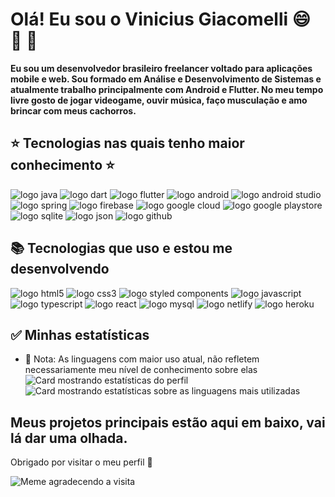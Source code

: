 <!-- 

PARABENS!!! Você encontrou Rick Astley. 
A partir de agora ele:
nunca vai desistir de você,
nunca vai te desapontar, 
nunca vai te trair e te deixar,
nunca vai te fazer chorar,
nunca vai dizer adeus,
nunca vai mentir e te magoar.
 

⠀⠀⠀⠀⠀⠀⠀⠀⠀⠀⠀⠀⣀⡀⠀⠀⠀⠀⠀⠀⠀⠀⠀⠀⠀⠀⠀⠀⠀⠀⠀⠀⠀⠀
⠀⠀⠀⠀⠀⠀⠀⠀⢀⣶⣿⣿⣿⣿⣿⣄⠀⠀⠀⠀⠀⠀⠀⠀⠀⠀⠀⠀⠀⠀⠀⠀⠀⠀
⠀⠀⠀⠀⠀⠀⠀⢀⣿⣿⣿⠿⠟⠛⠻⣿⠆⠀⠀⠀⠀⠀⠀⠀⠀⠀⠀⠀⠀⠀⠀⠀⠀⠀
⠀⠀⠀⠀⠀⠀⠀⢸⣿⣿⣿⣆⣀⣀⠀⣿⠂⠀⠀⠀⠀⠀⠀⠀⠀⠀⠀⠀⠀⠀⠀⠀⠀⠀
⠀⠀⠀⠀⠀⠀⠀⢸⠻⣿⣿⣿⠅⠛⠋⠈⠀⠀⠀⠀⠀⠀⠀⠀⠀⠀⠀⠀⠀⠀⠀⠀⠀⠀
⠀⠀⠀⠀⠀⠀⠀⠘⢼⣿⣿⣿⣃⠠⠀⠀⠀⠀⠀⠀⠀⠀⠀⠀⠀⠀⠀⠀⠀⠀⠀⠀⠀⠀
⠀⠀⠀⠀⠀⠀⠀⠀⠀⣿⣿⣟⡿⠃⠀⠀⠀⠀⠀⠀⠀⠀⠀⠀⠀⠀⠀⠀⠀⠀⠀⠀⠀⠀
⠀⠀⠀⠀⠀⠀⠀⠀⠀⣛⣛⣫⡄⠀⢸⣦⣀⠀⠀⠀⠀⠀⠀⠀⠀⠀⠀⠀⠀⠀⠀⠀⠀⠀
⠀⠀⠀⢀⣠⣴⣾⡆⠸⣿⣿⣿⡷⠂⠨⣿⣿⣿⣿⣶⣦⣤⣀⠀⠀⠀⠀⠀⠀⠀⠀⠀⠀⠀
⠀⣤⣾⣿⣿⣿⣿⡇⢀⣿⡿⠋⠁⢀⡶⠪⣉⢸⣿⣿⣿⣿⣿⣇⠀⠀⠀⠀⠀⠀⠀⠀⠀⠀
⢀⣿⣿⣿⣿⣿⣿⣿⣿⡏⢸⣿⣷⣿⣿⣷⣦⡙⣿⣿⣿⣿⣿⡏⠀⠀⠀⠀⠀⠀⠀⠀⠀⠀
⠈⣿⣿⣿⣿⣿⣿⣿⣿⣇⢸⣿⣿⣿⣿⣿⣷⣦⣿⣿⣿⣿⣿⡇⠀⠀⠀⠀⠀⠀⠀⠀⠀⠀
⢠⣿⣿⣿⣿⣿⣿⣿⣿⣿⣿⣿⣿⣿⣿⣿⣿⣿⣿⣿⣿⣿⣿⡇⠀⠀⠀⠀⠀⠀⠀⠀⠀⠀
⢸⣿⣿⣿⣿⣿⣿⣿⣿⣿⣿⣿⣿⣿⣿⣿⣿⣿⣿⣿⣿⣿⣿⣿⣄⠀⠀⠀⠀⠀⠀⠀⠀⠀
⠸⣿⣿⣿⣿⣿⣿⣿⣿⣿⣿⣿⣿⣿⣿⣿⣿⣿⣿⣿⣿⣿⣿⣿⣿⠀⠀⠀⠀⠀⠀⠀⠀⠀
⣠⣿⣿⣿⣿⣿⣿⣿⣿⣿⣿⣿⣿⣿⣿⣿⣿⣿⣿⣿⣿⣿⣿⣿⡿⠀⠀⠀⠀⠀⠀⠀⠀⠀
⣿⣿⣿⣿⣿⣿⣿⣿⣿⣿⣿⣿⣿⣿⣿⣿⣿⣿⣿⣿⣿⣿⣿⣿⠃⠀⠀⠀⠀⠀⠀⠀⠀⠀
⢹⣿⣵⣾⣿⣿⣿⣿⣿⣿⣿⣿⣿⣿⣿⣿⣿⣿⣿⣿⣿⣿⣯⡁⠀⠀⠀⠀⠀⠀⠀⠀⠀⠀

-->

# Olá! Eu sou o Vinicius Giacomelli :smile: :space_invader: :doughnut:

__Eu sou um desenvolvedor brasileiro freelancer voltado para aplicações mobile e web. Sou formado em Análise e Desenvolvimento de Sistemas e atualmente trabalho principalmente com Android e Flutter. No meu tempo livre gosto de jogar videogame, ouvir música, faço musculação e amo brincar com meus cachorros.__

## :star: Tecnologias nas quais tenho maior conhecimento :star: ##

![logo java](https://img.shields.io/badge/Java-ED8B00?style=for-the-badge&logo=java&logoColor=white)
![logo dart](https://img.shields.io/badge/Dart-0175C2?style=for-the-badge&logo=dart&logoColor=white)
![logo flutter](https://img.shields.io/badge/Flutter-02569B?style=for-the-badge&logo=flutter&logoColor=white)
![logo android](https://img.shields.io/badge/Android-33DDC84?style=for-the-badge&logo=android&logoColor=white)
![logo android studio](https://img.shields.io/badge/Android_Studio-3DDC84?style=for-the-badge&logo=android-studio&logoColor=white)
![logo spring](https://img.shields.io/badge/Spring-6DB33F?style=for-the-badge&logo=spring&logoColor=white)
![logo firebase](https://img.shields.io/badge/Firebase-F29D0C?style=for-the-badge&logo=firebase&logoColor=white)
![logo google cloud](https://img.shields.io/badge/Google_Cloud-4285F4?style=for-the-badge&logo=google-cloud&logoColor=white)
![logo google playstore](https://img.shields.io/badge/Google_Play-414141?style=for-the-badge&logo=google-play&logoColor=white)
![logo sqlite](https://img.shields.io/badge/SQLite-07405E?style=for-the-badge&logo=sqlite&logoColor=white)
![logo json](https://img.shields.io/badge/json-5E5C5C?style=for-the-badge&logo=json&logoColor=white)
![logo github](https://img.shields.io/badge/GitHub-100000?style=for-the-badge&logo=github&logoColor=white)

## :books: Tecnologias que uso e estou me desenvolvendo ##

![logo html5](https://img.shields.io/badge/HTML-239120?style=for-the-badge&logo=html5&logoColor=white)
![logo css3](https://img.shields.io/badge/CSS-239120?&style=for-the-badge&logo=css3&logoColor=white)
![logo styled components](https://img.shields.io/badge/styled--components-DB7093?style=for-the-badge&logo=styled-components&logoColor=white)
![logo javascript](https://img.shields.io/badge/JavaScript-F7DF1E?style=for-the-badge&logo=javascript&logoColor=black)
![logo typescript](https://img.shields.io/badge/TypeScript-007ACC?style=for-the-badge&logo=typescript&logoColor=white)
![logo react](https://img.shields.io/badge/React-20232A?style=for-the-badge&logo=react&logoColor=61DAFB)
![logo mysql](https://img.shields.io/badge/MySQL-00000F?style=for-the-badge&logo=mysql&logoColor=white)
![logo netlify](https://img.shields.io/badge/Netlify-00C7B7?style=for-the-badge&logo=netlify&logoColor=white)
![logo heroku](https://img.shields.io/badge/Heroku-430098?style=for-the-badge&logo=heroku&logoColor=white)

## :white_check_mark: Minhas estatísticas ##

* :memo: Nota: As linguagens com maior uso atual, não refletem necessariamente meu nível de conhecimento sobre elas 
![Card mostrando estatísticas do perfil](https://github-profile-summary-cards.vercel.app/api/cards/profile-details?username=Giacomellivinicius&theme=solarized_dark)
![Card mostrando estatísticas sobre as linguagens mais utilizadas](https://github-readme-stats.vercel.app/api/top-langs/?username=Giacomellivinicius&layout=compact&theme=chartreuse-dark)

## Meus projetos principais estão aqui em baixo, vai lá dar uma olhada.

Obrigado por visitar o meu perfil :wave:

![Meme agradecendo a visita](https://user-images.githubusercontent.com/41841454/156797210-310c27d3-6bf1-4a37-bcda-caef98d19c91.gif)



